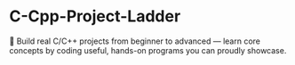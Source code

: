 # C-Cpp-Project-Ladder
🎯 Build real C/C++ projects from beginner to advanced — learn core concepts by coding useful, hands-on programs you can proudly showcase.
